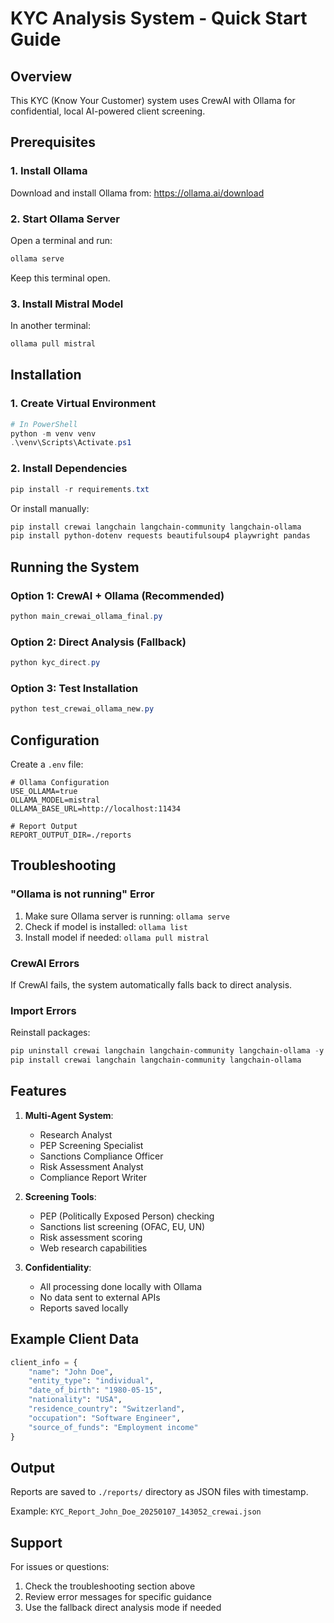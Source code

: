 # KYC Analysis System - Quick Start Guide

## Overview
This KYC (Know Your Customer) system uses CrewAI with Ollama for confidential, local AI-powered client screening.

## Prerequisites

### 1. Install Ollama
Download and install Ollama from: https://ollama.ai/download

### 2. Start Ollama Server
Open a terminal and run:
```bash
ollama serve
```
Keep this terminal open.

### 3. Install Mistral Model
In another terminal:
```bash
ollama pull mistral
```

## Installation

### 1. Create Virtual Environment
```powershell
# In PowerShell
python -m venv venv
.\venv\Scripts\Activate.ps1
```

### 2. Install Dependencies
```powershell
pip install -r requirements.txt
```

Or install manually:
```powershell
pip install crewai langchain langchain-community langchain-ollama
pip install python-dotenv requests beautifulsoup4 playwright pandas
```

## Running the System

### Option 1: CrewAI + Ollama (Recommended)
```powershell
python main_crewai_ollama_final.py
```

### Option 2: Direct Analysis (Fallback)
```powershell
python kyc_direct.py
```

### Option 3: Test Installation
```powershell
python test_crewai_ollama_new.py
```

## Configuration

Create a `.env` file:
```env
# Ollama Configuration
USE_OLLAMA=true
OLLAMA_MODEL=mistral
OLLAMA_BASE_URL=http://localhost:11434

# Report Output
REPORT_OUTPUT_DIR=./reports
```

## Troubleshooting

### "Ollama is not running" Error
1. Make sure Ollama server is running: `ollama serve`
2. Check if model is installed: `ollama list`
3. Install model if needed: `ollama pull mistral`

### CrewAI Errors
If CrewAI fails, the system automatically falls back to direct analysis.

### Import Errors
Reinstall packages:
```powershell
pip uninstall crewai langchain langchain-community langchain-ollama -y
pip install crewai langchain langchain-community langchain-ollama
```

## Features

1. **Multi-Agent System**:
   - Research Analyst
   - PEP Screening Specialist
   - Sanctions Compliance Officer
   - Risk Assessment Analyst
   - Compliance Report Writer

2. **Screening Tools**:
   - PEP (Politically Exposed Person) checking
   - Sanctions list screening (OFAC, EU, UN)
   - Risk assessment scoring
   - Web research capabilities

3. **Confidentiality**:
   - All processing done locally with Ollama
   - No data sent to external APIs
   - Reports saved locally

## Example Client Data

```python
client_info = {
    "name": "John Doe",
    "entity_type": "individual",
    "date_of_birth": "1980-05-15",
    "nationality": "USA",
    "residence_country": "Switzerland",
    "occupation": "Software Engineer",
    "source_of_funds": "Employment income"
}
```

## Output

Reports are saved to `./reports/` directory as JSON files with timestamp.

Example: `KYC_Report_John_Doe_20250107_143052_crewai.json`

## Support

For issues or questions:
1. Check the troubleshooting section above
2. Review error messages for specific guidance
3. Use the fallback direct analysis mode if needed